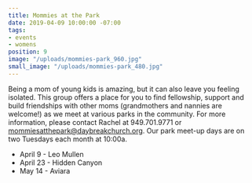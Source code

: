 ```yaml
---
title: Mommies at the Park
date: 2019-04-09 10:00:00 -07:00
tags:
- events
- womens
position: 9
image: "/uploads/mommies-park_960.jpg"
small_image: "/uploads/mommies-park_480.jpg"
---
```


Being a mom of young kids is amazing, but it can also leave you feeling isolated. This group offers a place for you to find fellowship, support and build friendships with other moms (grandmothers and nannies are welcome!) as we meet at various parks in the community. For more information, please contact Rachel at 949.701.9771 or <mommiesatthepark@daybreakchurch.org>.  Our park meet-up days are on two Tuesdays each month at 10:00a.

* April 9 - Leo Mullen
* April 23 - Hidden Canyon
* May 14 - Aviara
